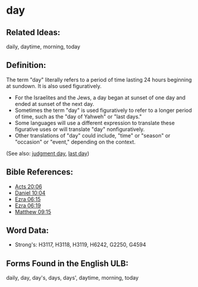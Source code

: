 # day

## Related Ideas:

daily, daytime, morning, today

## Definition:

The term "day" literally refers to a period of time lasting 24 hours beginning at sundown. It is also used figuratively.

* For the Israelites and the Jews, a day began at sunset of one day and ended at sunset of the next day.
* Sometimes the term "day" is used figuratively to refer to a longer period of time, such as the "day of Yahweh" or "last days."
* Some languages will use a different expression to translate these figurative uses or will translate "day" nonfiguratively.
* Other translations of "day" could include, "time" or "season" or "occasion" or "event," depending on the context.

(See also: [judgment day](../kt/judgmentday.md), [last day](../kt/lastday.md))

## Bible References:

* [Acts 20:06](rc://en/tn/help/act/20/06)
* [Daniel 10:04](rc://en/tn/help/dan/10/04)
* [Ezra 06:15](rc://en/tn/help/ezr/06/15)
* [Ezra 06:19](rc://en/tn/help/ezr/06/19)
* [Matthew 09:15](rc://en/tn/help/mat/09/15)

## Word Data:

* Strong's: H3117, H3118, H3119, H6242, G2250, G4594

## Forms Found in the English ULB:

daily, day, day's, days, days', daytime, morning, today


